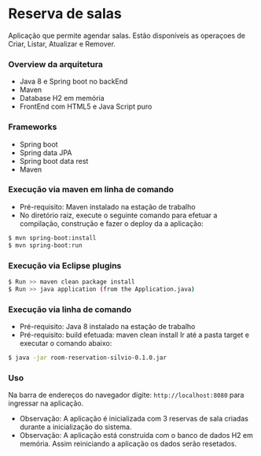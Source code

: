 # Reserva de salas

Aplicação que permite agendar salas.
Estão disponíveis as operaçoes de Criar, Listar, Atualizar e Remover.

### Overview da arquitetura
- Java 8 e Spring boot no backEnd
- Maven
- Database H2 em memória
- FrontEnd com HTML5 e Java Script puro

### Frameworks
- Spring boot
- Spring data JPA
- Spring boot data rest
- Maven

### Execução via maven em linha de comando
- Pré-requisito: Maven instalado na estação de trabalho
- No diretório raiz, execute o seguinte comando para efetuar a compilação, construção e fazer o deploy da a aplicação:
```sh
$ mvn spring-boot:install
$ mvn spring-boot:run
```

### Execução via Eclipse plugins
```sh
$ Run >> maven clean package install
$ Run >> java application (from the Application.java)
```

### Execução via linha de comando

- Pré-requisito: Java 8 instalado na estação de trabalho
- Pré-requisito: build efetuada: maven clean install
Ir até a pasta target e executar o comando abaixo:
```sh
$ java -jar room-reservation-silvio-0.1.0.jar
```


### Uso
Na barra de endereços do navegador digite: `http://localhost:8080` para ingressar na aplicação.
- Observação: A aplicação é inicializada com 3 reservas de sala criadas durante a inicialização do sistema.
- Observação: A aplicação está construída com o banco de dados H2 em memória. Assim  reiniciando a aplicação os dados serão resetados.


